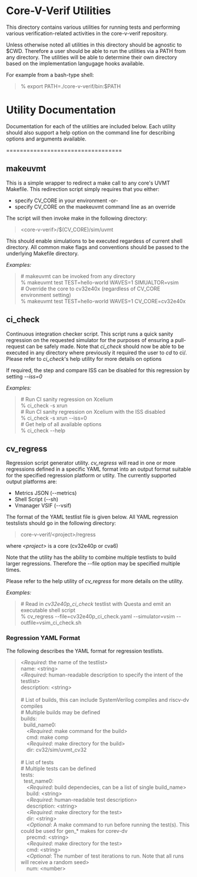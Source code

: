 Core-V-Verif Utilities
==================================

This directory contains various utilities for running tests and performing various verification-related 
activities in the core-v-verif repository.

Unless otherwise noted all utilities in this directory should be agnostic to $CWD.  Therefore a user
should be able to run the utilities via a PATH from any directory.  The utilities will be able to 
determine their own directory based on the implementation langugage hooks available.

For example from a bash-type shell:<br>
> % export PATH=./core-v-verif/bin:$PATH

Utility Documentation
==================================

Documentation for each of the utilities are included below.  Each utility should also support a help option
on the command line for describing options and arguments available.

==================================

## makeuvmt
This is a simple wrapper to redirect a make call to any core's UVMT Makefile.  This redirection script
simply requires that you either:
- specify CV_CORE in your environment -or-
- specify CV_CORE on the maekeuvmt command line as an override

The script will then invoke make in the following directory:<br>
> \<core-v-verif>/$(CV_CORE)/sim/uvmt

This should enable simulations to be executed regardess of current shell directory.  All common make flags
and conventions should be passed to the underlying Makefile directory.

*Examples:*
> \# makeuvmt can be invoked from any directory<br>
> % makeuvmt test TEST=hello-world WAVES=1 SIMUALTOR=vsim<br>
> \# Override the core to cv32e40x (regardless of CV_CORE environment setting)<br>
> % makeuvmt test TEST=hello-world WAVES=1 CV_CORE=cv32e40x<br>

## ci_check

Continuous integration checker script.  This script runs a quick sanity regression on the requested 
simulator for the purposes of ensuring a pull-request can be safely made.  Note that *ci_check* should now
be able to be executed in any directory where previously it required the user to *cd* to ci/.  Please 
refer to *ci_check*'s help utility for more details on options

If required, the step and compare ISS can be disabled for this regression by setting _--iss=0_

*Examples:*
> \# Run CI sanity regression on Xcelium<br>
% ci_check -s xrun<br>
> \# Run CI sanity regression on Xcelium with the ISS disabled<br>
% ci_check -s xrun --iss=0<br>
> \# Get help of all available options<br>
% ci_check --help

## cv_regress

Regression script generator utility.  *cv_regress* will read in one or more regressions defined in a specific
YAML format into an output format suitable for the specified regression platform or utlity.  The currently supported
output platforms are:<br>
- Metrics JSON (--metrics)
- Shell Script (--sh)
- Vmanager VSIF (--vsif)

The format of the YAML testlist file is given below.  All YAML regression testslists should go in the following directory:
> core-v-verif/\<project>/regress<br>

where *\<project>* is a core (cv32e40p or cva6)

Note that the utility has the ability to combine multiple testlists to build larger regressions.  Therefore the --file 
option may be specified multiple times.

Please refer to the help utility of *cv_regress* for more details on the utility.

*Examples:*
> \# Read in *cv32e40p_ci_check* testlist with Questa and emit an executable shell script<br>
% cv_regress --file=cv32e40p_ci_check.yaml --simulator=vsim --outfile=vsim_ci_check.sh

### Regression YAML Format

The following describes the YAML format for regression testlists.  

>\<*Required*: the name of the testlist><br>
name: \<string\><br>
\<*Required*: human-readable description to specify the intent of the testlist><br>
description: \<string><br>
><br>
\# List of builds, this can include SystemVerilog compiles and riscv-dv compiles<br>
\# Multiple builds may be defined<br>
builds:<br>
&nbsp;&nbsp;build_name0:<br>
&nbsp;&nbsp;&nbsp;&nbsp;<*Required*: make command for the build><br>
&nbsp;&nbsp;&nbsp;&nbsp;cmd: make comp<br>
&nbsp;&nbsp;&nbsp;&nbsp;<*Required*: make directory for the build><br>
&nbsp;&nbsp;&nbsp;&nbsp;dir: cv32/sim/uvmt_cv32<br>
><br>
\# List of tests<br>
\# Multiple tests can be defined<br>
tests:<br>
&nbsp;&nbsp;test_name0:<br>
&nbsp;&nbsp;&nbsp;&nbsp;<*Required*: build dependecies, can be a list of single build_name><br>
&nbsp;&nbsp;&nbsp;&nbsp;build: \<string><br>
&nbsp;&nbsp;&nbsp;&nbsp;<*Required*: human-readable test description><br>
&nbsp;&nbsp;&nbsp;&nbsp;description: \<string><br>
&nbsp;&nbsp;&nbsp;&nbsp;<*Required*: make directory for the test><br>
&nbsp;&nbsp;&nbsp;&nbsp;dir: \<string><br>
&nbsp;&nbsp;&nbsp;&nbsp;<*Optional*: A make command to run before running the test(s).  This could be used for gen_* makes for corev-dv<br>
&nbsp;&nbsp;&nbsp;&nbsp;precmd: \<string><br>
&nbsp;&nbsp;&nbsp;&nbsp;<*Required*: make directory for the test><br>
&nbsp;&nbsp;&nbsp;&nbsp;cmd: \<string><br>
&nbsp;&nbsp;&nbsp;&nbsp;<*Optional*: The number of test iterations to run.  Note that all runs will receive a random seed><br>
&nbsp;&nbsp;&nbsp;&nbsp;num: \<number>


